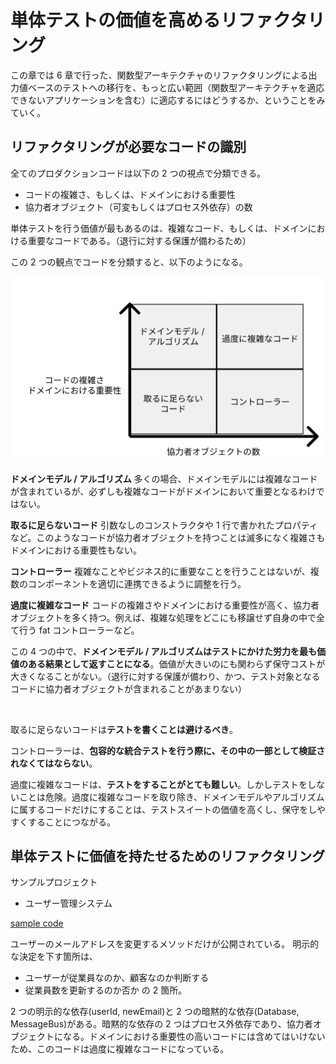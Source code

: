 # 単体テストの価値を高めるリファクタリング

この章では 6 章で行った、関数型アーキテクチャのリファクタリングによる出力値ベースのテストへの移行を、もっと広い範囲（関数型アーキテクチャを適応できないアプリケーションを含む）に適応するにはどうするか、ということをみていく。

## リファクタリングが必要なコードの識別

全てのプロダクションコードは以下の 2 つの視点で分類できる。

- コードの複雑さ、もしくは、ドメインにおける重要性
- 協力者オブジェクト（可変もしくはプロセス外依存）の数

単体テストを行う価値が最もあるのは、複雑なコード、もしくは、ドメインにおける重要なコードである。（退行に対する保護が備わるため）

この 2 つの観点でコードを分類すると、以下のようになる。

![alt text](<スクリーンショット 2025-01-15 0.56.51.png>)

**ドメインモデル / アルゴリズム**
多くの場合、ドメインモデルには複雑なコードが含まれているが、必ずしも複雑なコードがドメインにおいて重要となるわけではない。

**取るに足らないコード**
引数なしのコンストラクタや 1 行で書かれたプロパティなど。このようなコードが協力者オブジェクトを持つことは滅多になく複雑さもドメインにおける重要性もない。

**コントローラー**
複雑なことやビジネス的に重要なことを行うことはないが、複数のコンポーネントを適切に連携できるように調整を行う。

**過度に複雑なコード**
コードの複雑さやドメインにおける重要性が高く、協力者オブジェクトを多く持つ。例えば、複雑な処理をどこにも移譲せず自身の中で全て行う fat コントローラーなど。

この 4 つの中で、**ドメインモデル / アルゴリズムはテストにかけた労力を最も価値のある結果として返すことになる**。価値が大きいのにも関わらず保守コストが大きくなることがない。（退行に対する保護が備わり、かつ、テスト対象となるコードに協力者オブジェクトが含まれることがあまりない）

<br>

取るに足らないコードは**テストを書くことは避けるべき**。

コントローラーは、**包容的な統合テストを行う際に、その中の一部として検証されなくてはならない**。

過度に複雑なコードは、**テストをすることがとても難しい**。しかしテストをしないことは危険。過度に複雑なコードを取り除き、ドメインモデルやアルゴリズムに属するコードだけにすることは、テストスイートの価値を高くし、保守をしやすくすることにつながる。

## 単体テストに価値を持たせるためのリファクタリング

サンプルプロジェクト

- ユーザー管理システム

[sample code](./sample7.1.java)

ユーザーのメールアドレスを変更するメソッドだけが公開されている。
明示的な決定を下す箇所は、

- ユーザーが従業員なのか、顧客なのか判断する
- 従業員数を更新するのか否か
  の 2 箇所。

2 つの明示的な依存(userId, newEmail)と 2 つの暗黙的な依存(Database, MessageBus)がある。暗黙的な依存の 2 つはプロセス外依存であり、協力者オブジェクトになる。ドメインにおける重要性の高いコードには含めてはいけないため、このコードは過度に複雑なコードになっている。
